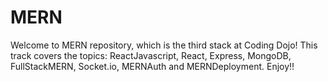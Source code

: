 # MERN
Welcome to MERN repository, which is the third stack at Coding Dojo!
This track covers the topics: ReactJavascript, React, Express, MongoDB, FullStackMERN, Socket.io, MERNAuth and MERNDeployment.
Enjoy!!
